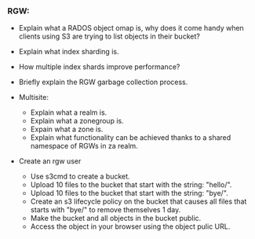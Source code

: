 ### RGW:

- Explain what a RADOS object omap is, why does it come handy when clients using S3 are trying to list objects in their bucket?

- Explain what index sharding is. 

- How multiple index shards improve performance?

- Briefly explain the RGW garbage collection process.

- Multisite:
  - Explain what a realm is.
  - Explain what a zonegroup is.
  - Expain what a zone is.
  - Explain what functionality can be achieved thanks to a shared namespace of RGWs in za realm.

- Create an rgw user
  - Use s3cmd to create a bucket.
  - Upload 10 files to the bucket that start with the string: "hello/".
  - Upload 10 files to the bucket that start with the string: "bye/".
  - Create an s3 lifecycle policy on the bucket that causes all files that starts with "bye/" to remove themselves 1 day.
  - Make the bucket and all objects in the bucket public.
  - Access the object in your browser using the object pulic URL.
